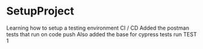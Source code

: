 # SetupProject
Learning how to setup a testing environment CI / CD
Added the postman tests that run on code push
Also added the base for cypress tests run
TEST 1

